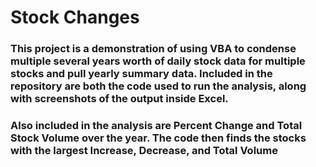 # Stock Changes

### This project is a demonstration of using VBA to condense multiple several years worth of daily stock data for multiple stocks and pull yearly summary data. Included in the repository are both the code used to run the analysis, along with screenshots of the output inside Excel.

### Also included in the analysis are Percent Change and Total Stock Volume over the year. The code then finds the stocks with the largest Increase, Decrease, and Total Volume